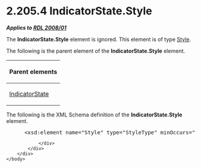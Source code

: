 <html dir="LTR" xmlns:mshelp="http://msdn.microsoft.com/mshelp" xmlns:ddue="http://ddue.schemas.microsoft.com/authoring/2003/5" xmlns:xlink="http://www.w3.org/1999/xlink" xmlns:tool="http://www.microsoft.com/tooltip">
    <head>
        <meta http-equiv="Content-Type" content="text/html; CHARSET=utf-8"></meta>
        <meta name="save" content="history"></meta>
        <title>2.205.4 IndicatorState.Style</title>
        <xml>
            <mshelp:toctitle title="2.205.4 IndicatorState.Style"></mshelp:toctitle>
            <mshelp:rltitle title="[MS-RDL]: IndicatorState.Style"></mshelp:rltitle>
            <mshelp:keyword index="A" term="5a41a3c8-53a1-4de0-96ee-6a86d29f6f86"></mshelp:keyword>
            <mshelp:attr name="DCSext.ContentType" value="open specification"></mshelp:attr>
            <mshelp:attr name="AssetID" value="5a41a3c8-53a1-4de0-96ee-6a86d29f6f86"></mshelp:attr>
            <mshelp:attr name="TopicType" value="kbRef"></mshelp:attr>
            <mshelp:attr name="DCSext.Title" value="[MS-RDL]: IndicatorState.Style" />
        </xml>
    </head>
    <body>
        <div id="header">
            <h1 class="heading">2.205.4 IndicatorState.Style</h1>
        </div>
        <div id="mainSection">
            <div id="mainBody">
                <div id="allHistory" class="saveHistory"></div>
                <div id="sectionSection0" class="section" name="collapseableSection">
                    

<p><b><i>Applies to </i></b><a href="1e855f94-4617-47e4-b89e-0856c6cb420f.htm"><b><i>RDL 2008/01</i></b></a></p>

<p>The <b>IndicatorState.Style</b> element is ignored. This
element is of type <a href="ea446209-9c6a-46ce-b472-fae8b8350b37.htm">Style</a>.</p>

<p>The following is the parent element of the <b>IndicatorState.Style</b>
element.</p>

<table>
 <thead>
  <tr>
   <th>
   <p>Parent elements</p>
   </th>
  </tr>
 </thead>
 <tr>
  <td>
  <p><a href="b01d342e-1604-47c5-b90b-a4ce7bfd441c.htm">IndicatorState</a></p>
  </td>
 </tr>
</table>

<p>The following is the XML Schema definition of the <b>IndicatorState.Style</b>
element.</p>

<dl>
<dd>
<div><pre> &lt;xsd:element name=&quot;Style&quot; type=&quot;StyleType&quot; minOccurs=&quot;0&quot; /&gt;
</pre></div>
</dd></dl>


                </div>
            </div>
        </div>
    </body>
</html>
